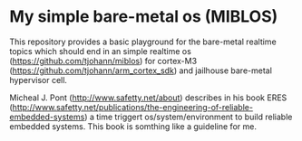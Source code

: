 My simple bare-metal os (MIBLOS)
================================


This repository provides a basic playground for the bare-metal realtime topics which should end in an simple realtime os (https://github.com/tjohann/miblos) for cortex-M3 (https://github.com/tjohann/arm_cortex_sdk) and jailhouse bare-metal hypervisor cell.

Micheal J. Pont (http://www.safetty.net/about) describes in his book ERES (http://www.safetty.net/publications/the-engineering-of-reliable-embedded-systems) a time triggert os/system/environment to build reliable embedded systems. This book is somthing like a guideline for me.
